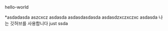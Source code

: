 hello-world

*asdadasda
aszcxcz
asdasda
asdasdasdasda
asdasdzxczxczxc
asdasda
나는 깃허브를 사용합니다
just ssda
